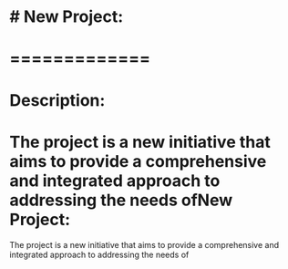  # # New Project:
# =============
# Description:
# The project is a new initiative that aims to provide a comprehensive and integrated approach to addressing the needs ofNew Project:
The project is a new initiative that aims to provide a comprehensive and integrated approach to addressing the needs of